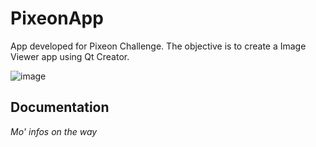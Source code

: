 # PixeonApp

App developed for Pixeon Challenge. The objective is to create a Image Viewer app using Qt Creator.

![image](https://user-images.githubusercontent.com/77353979/167266484-7194550e-636b-4d04-996b-907ea56d189f.png)

## Documentation

_Mo' infos on the way_
